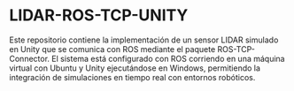 # LIDAR-ROS-TCP-UNITY
Este repositorio contiene la implementación de un sensor LIDAR simulado en Unity que se comunica con ROS mediante el paquete ROS-TCP-Connector. El sistema está configurado con ROS corriendo en una máquina virtual con Ubuntu y Unity ejecutándose en Windows, permitiendo la integración de simulaciones en tiempo real con entornos robóticos.
